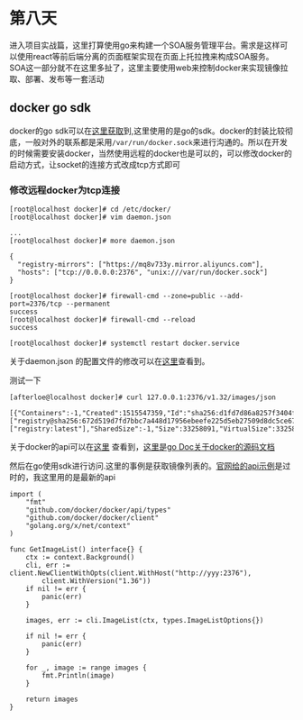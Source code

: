 # 第八天

进入项目实战篇，这里打算使用go来构建一个SOA服务管理平台。需求是这样可以使用react等前后端分离的页面框架实现在页面上托拉拽来构成SOA服务。  
SOA这一部分就不在这里多扯了，这里主要使用web来控制docker来实现镜像拉取、部署、发布等一套活动

## docker go sdk

docker的go sdk可以在[这里获取](https://docs.docker.com/develop/sdk/#install-the-sdks)到,这里使用的是go的sdk。docker的封装比较彻底，一般对外的联系都是采用`/var/run/docker.sock`来进行沟通的。所以在开发的时候需要安装docker，当然使用远程的docker也是可以的，可以修改docker的启动方式，让socket的连接方式改成tcp方式即可

### 修改远程docker为tcp连接
```sbtshell
[root@localhost docker]# cd /etc/docker/
[root@localhost docker]# vim daemon.json

... 
[root@localhost docker]# more daemon.json

{
  "registry-mirrors": ["https://mq8v733y.mirror.aliyuncs.com"],
  "hosts": ["tcp://0.0.0.0:2376", "unix:///var/run/docker.sock"]
}

[root@localhost docker]# firewall-cmd --zone=public --add-port=2376/tcp --permanent
success
[root@localhost docker]# firewall-cmd --reload
success

[root@localhost docker]# systemctl restart docker.service
```

关于daemon.json 的配置文件的修改可以在[这里](https://docs.docker.com/config/daemon/#configure-the-docker-daemon)查看到。

测试一下
```sbtshell
[afterloe@localhost docker]# curl 127.0.0.1:2376/v1.32/images/json

[{"Containers":-1,"Created":1515547359,"Id":"sha256:d1fd7d86a8257f3404f92c4474fb3353076883062d64a09232d95d940627459d","Labels":null,"ParentId":"","RepoDigests":["registry@sha256:672d519d7fd7bbc7a448d17956ebeefe225d5eb27509d8dc5ce67ecb4a0bce54"],"RepoTags":["registry:latest"],"SharedSize":-1,"Size":33258091,"VirtualSize":33258091}]
```

关于docker的api可以在[这里](https://docs.docker.com/engine/api/v1.32/#tag/Image) 查看到，[这里是go Doc关于docker的源码文档](https://godoc.org/github.com/docker/docker/client)    

然后在go使用sdk进行访问.这里的事例是获取镜像列表的。[官网给的api示例](https://docs.docker.com/develop/sdk/examples/)是过时的，我这里用的是最新的api
```golang
import (
	"fmt"
	"github.com/docker/docker/api/types"
	"github.com/docker/docker/client"
	"golang.org/x/net/context"
)

func GetImageList() interface{} {
	ctx := context.Background()
	cli, err := client.NewClientWithOpts(client.WithHost("http://yyy:2376"),
		client.WithVersion("1.36"))
	if nil != err {
		panic(err)
	}

	images, err := cli.ImageList(ctx, types.ImageListOptions{})

	if nil != err {
		panic(err)
	}

	for _, image := range images {
		fmt.Println(image)
	}

	return images
}
```
